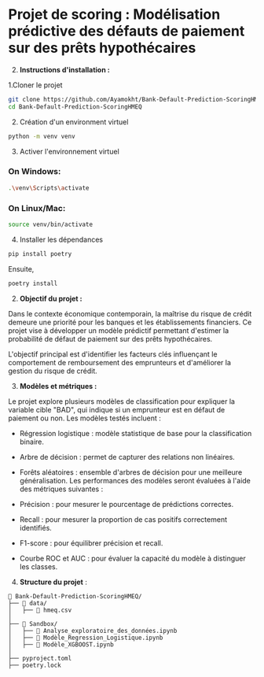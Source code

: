 # Projet de scoring : Modélisation prédictive des défauts de paiement sur des prêts hypothécaires




2. **Instructions d'installation :** 

1.Cloner le projet

```bash
git clone https://github.com/Ayamokht/Bank-Default-Prediction-ScoringHMEQ.git
cd Bank-Default-Prediction-ScoringHMEQ
```
2. Création d'un environment virtuel


```bash
python -m venv venv
```
3. Activer l'environnement virtuel

### On Windows:
```bash
.\venv\Scripts\activate
```
### On Linux/Mac:
```bash
source venv/bin/activate
```
4. Installer les dépendances

```bash
pip install poetry 
```
Ensuite, 
```bash
poetry install
```


2. **Objectif du projet :**

Dans le contexte économique contemporain, la maîtrise du risque de crédit demeure une priorité pour les banques et les établissements financiers. Ce projet vise à développer un modèle prédictif permettant d'estimer la probabilité de défaut de paiement sur des prêts hypothécaires.

L'objectif principal est d'identifier les facteurs clés influençant le comportement de remboursement des emprunteurs et d'améliorer la gestion du risque de crédit.

3. **Modèles et métriques :**

Le projet explore plusieurs modèles de classification pour expliquer la variable cible "BAD", qui indique si un emprunteur est en défaut de paiement ou non. Les modèles testés incluent :

* Régression logistique : modèle statistique de base pour la classification binaire.
* Arbre de décision : permet de capturer des relations non linéaires.
* Forêts aléatoires : ensemble d'arbres de décision pour une meilleure généralisation.
Les performances des modèles seront évaluées à l'aide des métriques suivantes :

* Précision : pour mesurer le pourcentage de prédictions correctes.
* Recall : pour mesurer la proportion de cas positifs correctement identifiés.
* F1-score : pour équilibrer précision et recall.
* Courbe ROC et AUC : pour évaluer la capacité du modèle à distinguer les classes.


4. **Structure du projet** : 

```text
📁 Bank-Default-Prediction-ScoringHMEQ/
├── 📁 data/          
│   ├── 📁 hmeq.csv               
│
├── 📁 Sandbox/     
│   ├── 📁 Analyse_exploratoire_des_données.ipynb       
│   ├── 📁 Modèle_Regression_Logistique.ipynb    
│   ├── 📁 Modèle_XGBOOST.ipynb     
│
├── pyproject.toml
├── poetry.lock
```           




